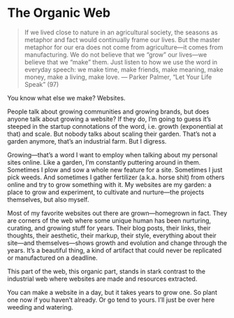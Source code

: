 # The Organic Web

> If we lived close to nature in an agricultural society, the seasons as metaphor and fact would continually frame our lives. But the master metaphor for our era does not come from agriculture—it comes from manufacturing. We do not believe  that we “grow” our lives—we believe that we “make” them. Just listen to how we use the word in everyday speech: we make time, make friends, make meaning, make money, make a living, make love. — Parker Palmer, “Let Your Life Speak” (97)

You know what else we make? Websites.

People talk about growing communities and growing brands, but does anyone talk about growing a website? If they do, I’m going to guess it’s steeped in the startup connotations of the word, i.e. growth (exponential at that) and scale. But nobody talks about scaling their garden. That’s not a garden anymore, that’s an industrial farm. But I digress.

Growing—that’s a word I want to employ when talking about my personal sites online. Like a garden, I’m constantly puttering around in them. Sometimes I plow and sow a whole new feature for a site. Sometimes I just pick weeds. And sometimes I gather fertilizer (a.k.a. horse shit) from others online and try to grow something with it. My websites are my garden: a place to grow and experiment, to cultivate and nurture—the projects themselves, but also myself.

Most of my favorite websites out there are grown—homegrown in fact. They are corners of the web where some unique human has been nurturing, curating, and growing stuff for years. Their blog posts, their links, their thoughts, their aesthetic, their markup, their style, everything about their site—and themselves—shows growth and evolution and change through the years. It’s a beautiful thing, a kind of artifact that could never be replicated or manufactured on a deadline.

This part of the web, this organic part, stands in stark contrast to the industrial web where websites are made and resources extracted. 

You can make a website in a day, but it takes years to grow one. So plant one now if you haven’t already. Or go tend to yours. I’ll just be over here weeding and watering.
